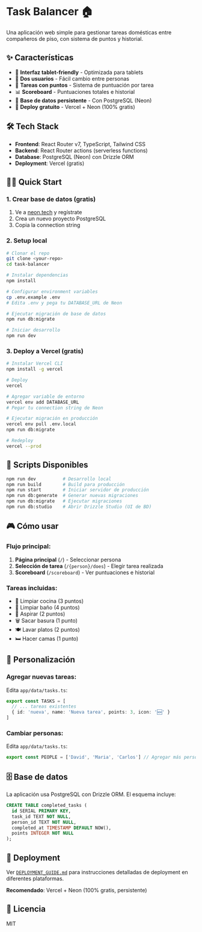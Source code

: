 # Task Balancer 🏠

Una aplicación web simple para gestionar tareas domésticas entre compañeros de piso, con sistema de puntos y historial.

## ✨ Características

- 📱 **Interfaz tablet-friendly** - Optimizada para tablets
- 👥 **Dos usuarios** - Fácil cambio entre personas
- 🎯 **Tareas con puntos** - Sistema de puntuación por tarea
- 📊 **Scoreboard** - Puntuaciones totales e historial
- 💾 **Base de datos persistente** - Con PostgreSQL (Neon)
- 🚀 **Deploy gratuito** - Vercel + Neon (100% gratis)

## 🛠️ Tech Stack

- **Frontend**: React Router v7, TypeScript, Tailwind CSS
- **Backend**: React Router actions (serverless functions)
- **Database**: PostgreSQL (Neon) con Drizzle ORM
- **Deployment**: Vercel (gratis)

## 🏃‍♂️ Quick Start

### 1. Crear base de datos (gratis)

1. Ve a [neon.tech](https://neon.tech) y regístrate
2. Crea un nuevo proyecto PostgreSQL
3. Copia la connection string

### 2. Setup local

```bash
# Clonar el repo
git clone <your-repo>
cd task-balancer

# Instalar dependencias
npm install

# Configurar environment variables
cp .env.example .env
# Edita .env y pega tu DATABASE_URL de Neon

# Ejecutar migración de base de datos
npm run db:migrate

# Iniciar desarrollo
npm run dev
```

### 3. Deploy a Vercel (gratis)

```bash
# Instalar Vercel CLI
npm install -g vercel

# Deploy
vercel

# Agregar variable de entorno
vercel env add DATABASE_URL
# Pegar tu connection string de Neon

# Ejecutar migración en producción
vercel env pull .env.local
npm run db:migrate

# Redeploy
vercel --prod
```

## 📝 Scripts Disponibles

```bash
npm run dev          # Desarrollo local
npm run build        # Build para producción
npm run start        # Iniciar servidor de producción
npm run db:generate  # Generar nuevas migraciones
npm run db:migrate   # Ejecutar migraciones
npm run db:studio    # Abrir Drizzle Studio (UI de BD)
```

## 🎮 Cómo usar

### Flujo principal:
1. **Página principal** (`/`) - Seleccionar persona
2. **Selección de tarea** (`/{person}/does`) - Elegir tarea realizada
3. **Scoreboard** (`/scoreboard`) - Ver puntuaciones e historial

### Tareas incluidas:
- 🧽 Limpiar cocina (3 puntos)
- 🚽 Limpiar baño (4 puntos)
- 🧹 Aspirar (2 puntos)
- 🗑️ Sacar basura (1 punto)
- 🍽️ Lavar platos (2 puntos)
- 🛏️ Hacer camas (1 punto)

## 🔧 Personalización

### Agregar nuevas tareas:
Edita `app/data/tasks.ts`:

```typescript
export const TASKS = [
  // ... tareas existentes
  { id: 'nueva', name: 'Nueva tarea', points: 3, icon: '🆕' }
]
```

### Cambiar personas:
Edita `app/data/tasks.ts`:

```typescript
export const PEOPLE = ['David', 'Maria', 'Carlos'] // Agregar más personas
```

## 🗄️ Base de datos

La aplicación usa PostgreSQL con Drizzle ORM. El esquema incluye:

```sql
CREATE TABLE completed_tasks (
  id SERIAL PRIMARY KEY,
  task_id TEXT NOT NULL,
  person_id TEXT NOT NULL,
  completed_at TIMESTAMP DEFAULT NOW(),
  points INTEGER NOT NULL
);
```

## 🚀 Deployment

Ver [`DEPLOYMENT_GUIDE.md`](./DEPLOYMENT_GUIDE.md) para instrucciones detalladas de deployment en diferentes plataformas.

**Recomendado**: Vercel + Neon (100% gratis, persistente)

## 📄 Licencia

MIT
